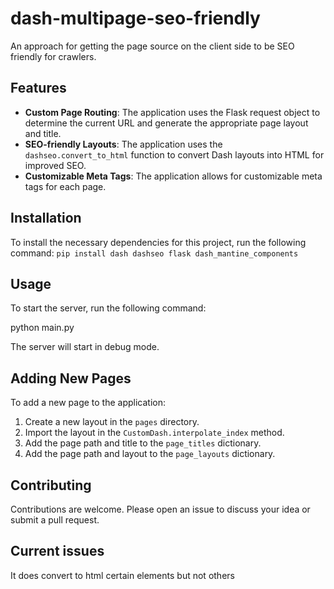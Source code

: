 # dash-multipage-seo-friendly

An approach for getting the page source on the client side to be SEO friendly for crawlers.

## Features

- **Custom Page Routing**: The application uses the Flask request object to determine the current URL and generate the appropriate page layout and title.
- **SEO-friendly Layouts**: The application uses the `dashseo.convert_to_html` function to convert Dash layouts into HTML for improved SEO.
- **Customizable Meta Tags**: The application allows for customizable meta tags for each page.

## Installation

To install the necessary dependencies for this project, run the following command:
`pip install dash dashseo flask dash_mantine_components`



## Usage

To start the server, run the following command:

python main.py


The server will start in debug mode.

## Adding New Pages

To add a new page to the application:

1. Create a new layout in the `pages` directory.
2. Import the layout in the `CustomDash.interpolate_index` method.
3. Add the page path and title to the `page_titles` dictionary.
4. Add the page path and layout to the `page_layouts` dictionary.


## Contributing

Contributions are welcome. Please open an issue to discuss your idea or submit a pull request.


## Current issues
It does convert to html certain elements but not others